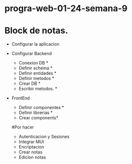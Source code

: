 # progra-web-01-24-semana-9

# Block de notas.

- Configurar la aplicacion

* Configurar Backend

  - Conexion DB \*
  - Definir schema \*
  - Definir entidades \*
  - Definir metodos \*
  - Crear DB \*
  - Escribir metodos. \*

* FrontEnd

  - Definir componentes \*
  - Definir librerias \*
  - Crear components\*

  #Por hacer

  - Autenticacion y Sesiones
  - Integrar MUI
  - Encriptacion
  - Crear notas
  - Edicion notas
